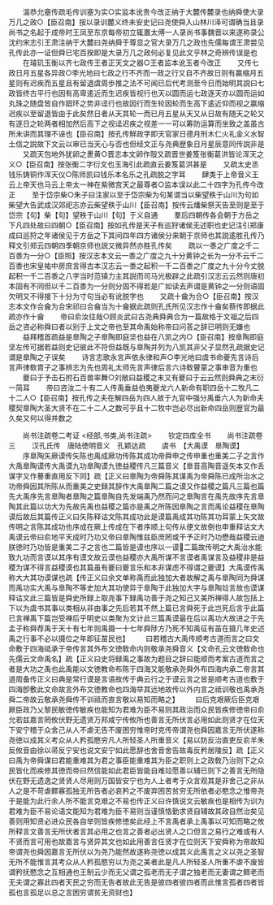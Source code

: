 <!-- { "loadSidebar": true } -->
　　温恭允塞传疏毛传训塞为实○实监本讹贵今改正纳于大麓传麓录也纳舜使大录万几之政○【臣召南】按以录训麓义终未安史记曰尧使舜入山林川泽可谓确当且录尚书之名起于成帝时王凤至东京每帝初立辄置太傅一人录尚书事魏晋以来遂称录公沈约宋志引王肃注纳于大麓曰尧纳舜于尊显之官大录万几之政也先儒每谓王肃尝见孔传此亦一证但舜已宅百揆即是大录万几之政何必复见此文乎林之奇辨传误是也
　　在璿玑玉衡以齐七政传王者正天文之器○王者监本讹玉者今改正
　　又传七政日月五星各异政○李光地曰七政之行不齐而一政之行又自不齐故日则有赢缩月五星则有迟疾而五星且有留退虞周歩推之法不可闻已后代考测至今日而始明其説曰七政皆终古平行也因有高卑逺近而生迟疾皆视行也天以圆而运七政逐天亦以圆而运如丸珠之随盘皆自作廻环之势非迳行也故因行而生轮因轮而生高下逺近仰而视之赢缩迟疾以至留退皆由于此矣然日者从天其轮一而已月五星从天又从日故有随天之轮又有逐日之轮两者相加然后高下之视迳迟疾之视差一一可以筹防运算而坐致之盖虽古所未讲而其理不诬也【臣召南】按孔传觧政字即天官家日德月刑木仁火礼金义水智土信之説故下文云以审已当天心与否也但经文正与尧典歴象日月星辰意同传説非是
　　又疏天包地外犹卵之褁黄○晋志本文卵作殻又疏晋世姜笈张衡葛洪皆论浑天之义○【臣召南】按张衡二字衍文也玉海引此疏直云姜笈葛洪甚是
　　又疏太史丞钱乐铸铜作浑天仪○陈师凯曰钱乐本名乐之孔疏脱之字耳
　　肆类于上帝音义王云上帝天也马云上帝太一神在紫微宫天之最尊者○监本误以此二十四字为孔传今改正
　　至于岱宗柴○朱子曰注家以至于岱宗柴为句某谓当以柴望秩于山川为句如柴望大告武成汉郊祀志亦云柴望秩于山川【臣召南】按传云燔柴祭天告至则是至于岱宗【句】柴【句】望秩于山川【句】于义自通
　　羣后四朝传各会朝于方岳之下凡四处故曰四朝○【臣召南】按如孔传是天子有巡狩诸侯无述职也史记注引郑康成曰巡狩之年诸侯见于方岳之下其间四年四方诸侯分来朝于京师也其説逺胜孔传乃释文引郑云四朝四季朝京师也説又微异然亦胜孔传矣
　　疏以一黍之广度之千二百黍为一分○【臣照】按汉志本文云一黍之广度之九十分黄钟之长为一分不云千二百黍也宋皇祐中房庶言得古本汉志云一黍之起积一千二百黍之广度之九十分今丈脱起积一千二百黍之八字当时范镇力主其説而司马光极辟之此疏引汉志云云然则唐初本固有不同但以千二百黍为一分则分固不得若是广如读去声谓是黄钟之一分则语固欠明又不得接下十分为寸句当必有讹脱字也
　　又疏十龠为合○【臣召南】按汉志本文作合龠为合宋祁曰合龠当为十龠据此疏则孔氏所见汉志作十龠矣蔡传即据此疏亦作十龠
　　帝曰俞汝往哉○顾炎武曰古尧典舜典合为一篇故格于文祖之后四岳之咨必称舜曰者以别于上文之帝也至其命禹始称帝曰问荅之辞已明则无嫌也
　　益拜稽首疏益是臯陶之子臯陶即庭坚也益在八凯之内○【臣召南】按臯陶即庭坚左传可据若益则史记彼此不符但益既与臯陶并列为八凯其非父子显然孔疏据史记谓是臯陶之子误矣
　　诗言志歌永言声依永律和声○李光地曰虞书命夔先言诗后言声律敎胄子之事辨志为先也周礼太师先言声律后言六诗敎瞽蒙之事审音为重也
　　夔曰于予击石拊石百兽率舞○刘敞曰益稷之末又有夔曰于云云然则舜典之末衍一简耳
　　帝曰咨汝二十有二人传禹垂益伯夷夔龙六人新命有职四岳十二牧凡二十二人○【臣召南】按孔传之夫在解四岳为四人故于九官中强分禹垂六人为新命夫稷契臯陶大圣大贤不在二十二人之数可乎且十二牧中岂必尽出新命四岳则歴官为最久矣又何以得并数之















　　尚书注疏卷二考证
<经部,书类,尚书注疏>
　　钦定四库全书
　　尚书注疏卷三
　　汉孔氏传　唐陆徳明音义　孔颖达疏
　　虞书　【大禹谟　臯陶谟】
　　序臯陶矢厥谟传矢陈也禹成厥功传陈其成功帝舜申之传申重也重美二子之言作大禹臯陶谟传大禹谟九功臯陶谟九徳益稷传凡三篇音义【臯音高陶音遥矢本又作丢谋字又作謩重直用反下同】疏【正义曰臯陶为帝舜陈其谋禹为帝舜陈已成所治水之功帝舜因其所陈从而重美之史録其辞作大禹臯陶二篇之谟又作益稷之篇凡三篇也篇先大禹序先言臯陶者臯陶之篇臯陶自先发端禹乃然而问之臯陶言在禹先故序先言臯陶其此篇以功大为先故先禹也益稷之篇亦是禹之所陈因臯陶之言而禹论益稷在臯陶谟后故后其篇传正义曰矢陈释诂文陈其成功此是谟篇禹成其功陈其功耳蒙上矢文故传明之言陈其成功也序成在厥上传成在下者序顺上句传从便文故倒也申重释诂文大禹谟云帝曰俞地平天成时乃功又帝曰臯陶惟兹臣庶罔或干予正时乃功懋哉益稷云迪朕徳时乃功皆是重美二子之言也二篇皆是谟也序以一谟二篇故传明之大禹治水能致九功而言谟以其序有谟文故云谟也益稷亦大禹所谋不言谟者禹谋言及益稷非是益稷为谋不得言益稷谟也其篇虽有夔曰夔言乐和本非谋虑不得谓之夔谟】大禹谟传禹称大大其功谟谋也疏【传正义曰余文单称禹而此独加大者故解之禹与臯陶同为舜谋而禹功实大禹与臯陶不等史加大其功使异于臯陶于此独加大字与臯陶竝言故也谟谋释诂文此三篇皆是舜史所録上取尧事下録禹功善于尧之知己又美所禅得人故包括上下以为虞书其事以类相从非由事之先后若其不然上篇已言舜死于此岂死后言乎此篇已言禅禹下篇岂受禅后乎明史以类聚为文计此三篇禹谟最在后以禹功大故进之于先孟子称舜荐禹于天十有七年则禹摄一十七年舜陟方乃死不知禹征有苖在摄几年史述禹之行事不必以摄位之年即征苗民也】
　　曰若稽古大禹传顺考古道而言之曰文命敷于四海祗承于帝传言其外布文徳敎命内则敬承尧舜音义【文命孔云文徳敎命也先儒云文命禹名】疏【正义曰史将録禹之事故为题目之辞曰能顺而考案古道而言之者是大功之禹也此禹能以文徳教命布陈于四海又能敬承尧舜外布四海内承二帝言其道周备传正义曰典是常行谟是言语故传于典云行之于谟云言之皆是顺考古道也敷于四海卽敷此文命故言外布文徳教命也四海举其远地故传以外内言之祗训敬也禹承尧舜二帝故云敬承尧舜传不训祗而直言敬以易知而略之】
　　曰后克艰厥后臣克艰厥臣政乃乂黎民敏徳传敏疾也能知为君难为臣不易则其政治而众民皆疾修徳帝曰俞允若兹嘉言罔攸伏野无遗贤万邦咸宁传攸所也善言无所伏言必用如此则贤才在位天下安宁稽于众舍己从人不虐无告不废困穷惟帝时克传帝谓尧也舜因嘉言无所伏遂称尧徳以成其义考众从人矜孤愍穷凡人所轻圣人所重音义【易以防反治直吏反俞羊朱反攸音由徐以帚反宁安也说文安宁如此愿辞也舍音舍告故毒反矜居陵反】疏【正义曰禹为帝舜谋曰君能重难其为君之事臣能重难其为臣之职则上之政敎乃治则下之众民皆化而疾修其徳而帝曰然信能如此君臣皆能自难竝愿善以辅已则下之善言无所隐伏在野无遗逸之贤贤人尽用则万国皆安宁也为人上者考于众言观其是非舍己之非从人之是不苛虐鳏寡孤独无所告者必哀矜之不废弃困苦贫穷无所依者必愍念之惟帝尧于是能为此行余人所不能言克艰之不易也传正义曰许慎说文云敏疾也是相传为训为君难为臣不易论语文能知为君难为臣不易则当谨慎恪勤求贤自辅故其政自然治矣见善则用知贤必进众民各自举则皆疾修徳矣此经上不言禹者承上禹事以可知而略之攸所释言文善言无所伏者言其必用之也言之善者必出贤人之口但言之易行之难或有人不贤而言可用也故嘉言与贤异其文也如此用善言任贤才在位则天下安舜称为帝故知帝谓尧也舜因嘉言无所伏以为尧乃能然故遂称尧徳以成其义此禹言之义以尧之圣智无所不能惟言其考众从人矜孤愍穷以为尧之美者此是凡人所轻圣人所重不虐不废皆谓矜抚愍念之互相通也王制云少而无父谓之孤老而无子谓之独老而无妻谓之鳏老而无夫谓之寡此四者天民之穷而无告者故此无告是彼四者彼四者而此惟言孤者四者皆孤也言孤足以总之言困穷谓贫无资财也】
